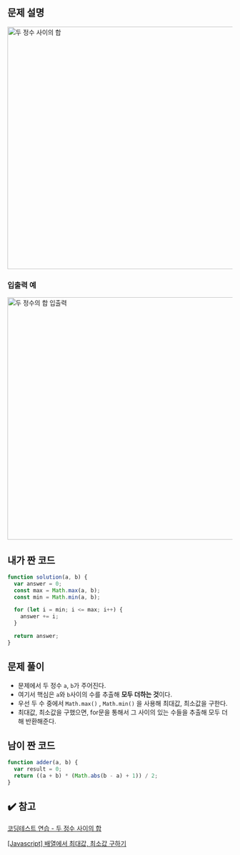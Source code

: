 ## 문제 설명

<img width="543" alt="두 정수 사이의 합" src="https://user-images.githubusercontent.com/47416686/116191421-3c4bc200-a767-11eb-8f63-3a3eda695392.png">

### 입출력 예

<img width="543" alt="두 정수의 합 입출력" src="https://user-images.githubusercontent.com/47416686/116191451-4a014780-a767-11eb-8893-7187567b95ac.png">

## 내가 짠 코드

```jsx
function solution(a, b) {
  var answer = 0;
  const max = Math.max(a, b);
  const min = Math.min(a, b);

  for (let i = min; i <= max; i++) {
    answer += i;
  }

  return answer;
}
```

## 문제 풀이

- 문제에서 두 정수 `a`, `b`가 주어진다.
- 여기서 핵심은 `a`와 `b`사이의 수를 추출해 **모두 더하는 것**이다.
- 우선 두 수 중에서 `Math.max()` , `Math.min()` 을 사용해 최대값, 최소값을 구한다.
- 최대값, 최소값을 구했으면, for문을 통해서 그 사이의 있는 수들을 추출해 모두 더해 반환해준다.

## 남이 짠 코드

```jsx
function adder(a, b) {
  var result = 0;
  return ((a + b) * (Math.abs(b - a) + 1)) / 2;
}
```

## ✔️ 참고

[코딩테스트 연습 - 두 정수 사이의 합](https://programmers.co.kr/learn/courses/30/lessons/12912)

[[Javascript] 배열에서 최대값, 최소값 구하기](https://hianna.tistory.com/487)
